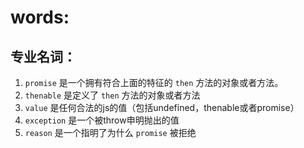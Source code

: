 # words:

## 专业名词：
1. `promise` 是一个拥有符合上面的特征的 `then` 方法的对象或者方法。
2. `thenable` 是定义了 `then` 方法的对象或者方法
3. `value` 是任何合法的js的值（包括undefined，thenable或者promise）
4. `exception` 是一个被throw申明抛出的值
5. `reason` 是一个指明了为什么 `promise` 被拒绝